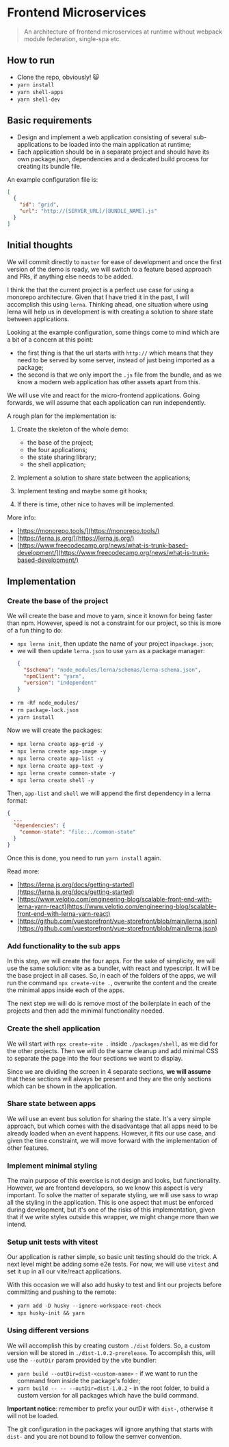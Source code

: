 # Frontend Microservices

> An architecture of frontend microservices at runtime without webpack module federation, single-spa etc.

## How to run

- Clone the repo, obviously! 😺
- `yarn install`
- `yarn shell-apps`
- `yarn shell-dev`

## Basic requirements

- Design and implement a web application consisting of several sub-applications to be loaded into the main application at runtime;
- Each application should be in a separate project and should have its own package.json, dependencies and a dedicated build process for creating its bundle file.

An example configuration file is:

```json
[
  {
    "id": "grid",
    "url": "http://[SERVER_URL]/[BUNDLE_NAME].js"
  }
]
```

## Initial thoughts

We will commit directly to `master` for ease of development and once the first version of the demo is ready, we will switch to a feature based approach and PRs, if anything else needs to be added.

I think the that the current project is a perfect use case for using a monorepo architecture. Given that I have tried it in the past, I will accomplish this using `lerna`. Thinking ahead, one situation where using lerna will help us in development is with creating a solution to share state between applications.

Looking at the example configuration, some things come to mind which are a bit of a concern at this point:

- the first thing is that the url starts with `http://` which means that they need to be served by some server, instead of just being imported as a package;
- the second is that we only import the `.js` file from the bundle, and as we know a modern web application has other assets apart from this.

We will use vite and react for the micro-frontend applications. Going forwards, we will assume that each application can run independently.

A rough plan for the implementation is:

1. Create the skeleton of the whole demo:

   - the base of the project;
   - the four applications;
   - the state sharing library;
   - the shell application;

2. Implement a solution to share state between the applications;
3. Implement testing and maybe some git hooks;
4. If there is time, other nice to haves will be implemented.

More info:

- [https://monorepo.tools/](https://monorepo.tools/)
- [https://lerna.js.org/](https://lerna.js.org/)
- [https://www.freecodecamp.org/news/what-is-trunk-based-development/](https://www.freecodecamp.org/news/what-is-trunk-based-development/)

## Implementation

### Create the base of the project

We will create the base and move to yarn, since it known for being faster than npm. However, speed is not a constraint for our project, so this is more of a fun thing to do:

- `npx lerna init`, then update the name of your project in`package.json`;
- we will then update `lerna.json` to use `yarn` as a package manager:
  ```json
  {
    "$schema": "node_modules/lerna/schemas/lerna-schema.json",
    "npmClient": "yarn",
    "version": "independent"
  }
  ```
- `rm -Rf node_modules/`
- `rm package-lock.json`
- `yarn install`

Now we will create the packages:

- `npx lerna create app-grid -y`
- `npx lerna create app-image -y`
- `npx lerna create app-list -y`
- `npx lerna create app-text -y`
- `npx lerna create common-state -y`
- `npx lerna create shell -y`

Then, `app-list` and `shell` we will append the first dependency in a lerna format:

```json
{
  ...
  "dependencies": {
    "common-state": "file:../common-state"
  }
}
```

Once this is done, you need to run `yarn install` again.

Read more:

- [https://lerna.js.org/docs/getting-started](https://lerna.js.org/docs/getting-started)
- [https://www.velotio.com/engineering-blog/scalable-front-end-with-lerna-yarn-react](https://www.velotio.com/engineering-blog/scalable-front-end-with-lerna-yarn-react)
- [https://github.com/vuestorefront/vue-storefront/blob/main/lerna.json](https://github.com/vuestorefront/vue-storefront/blob/main/lerna.json)

### Add functionality to the sub apps

In this step, we will create the four apps. For the sake of simplicity, we will use the same solution: vite as a bundler, with react and typescript. It will be the base project in all cases. So, in each of the folders of the apps, we will run the command `npx create-vite .`, overwrite the content and the create the minimal apps inside each of the apps.

The next step we will do is remove most of the boilerplate in each of the projects and then add the minimal functionality needed.

### Create the shell application

We will start with `npx create-vite .` inside `./packages/shell`, as we did for the other projects. Then we will do the same cleanup and add minimal CSS to separate the page into the four sections we want to display.

Since we are dividing the screen in 4 separate sections, **we will assume** that these sections will always be present and they are the only sections which can be shown in the application.

### Share state between apps

We will use an event bus solution for sharing the state. It's a very simple approach, but which comes with the disadvantage that all apps need to be already loaded when an event happens. However, it fits our use case, and given the time constraint, we will move forward with the implementation of other features.

### Implement minimal styling

The main purpose of this exercise is not design and looks, but functionality. However, we are frontend developers, so we know this aspect is very important. To solve the matter of separate styling, we will use sass to wrap all the styling in the application. This is one aspect that must be enforced during development, but it's one of the risks of this implementation, given that if we write styles outside this wrapper, we might change more than we intend.

### Setup unit tests with vitest

Our application is rather simple, so basic unit testing should do the trick. A next level might be adding some e2e tests. For now, we will use `vitest` and set it up in all our vite/react applications.

With this occasion we will also add husky to test and lint our projects before committing and pushing to the remote:

- `yarn add -D husky --ignore-workspace-root-check`
- `npx husky-init && yarn`

### Using different versions

We will accomplish this by creating custom `./dist` folders. So, a custom version will be stored in `./dist-1.0.2-prerelease`. To accomplish this, will use the `--outDir` param provided by the vite bundler:

- `yarn build --outDir=dist-<custom-name>` - if we want to run the command from inside the package's folder;
- `yarn build -- -- --outDir=dist-1.0.2` - in the root folder, to build a custom version for all packages which have the build command.

**Important notice**: remember to prefix your outDir with `dist-`, otherwise it will not be loaded.

The git configuration in the packages will ignore anything that starts with `dist-` and you are not bound to follow the semver convention.

